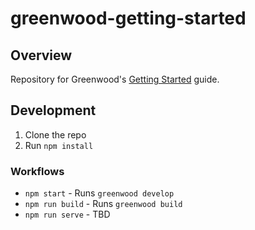 # greenwood-getting-started

## Overview
Repository for Greenwood's [Getting Started](TBD) guide.

## Development
1. Clone the repo
1. Run `npm install`

### Workflows
- `npm start` - Runs `greenwood develop`
- `npm run build` - Runs `greenwood build`
- `npm run serve` - TBD